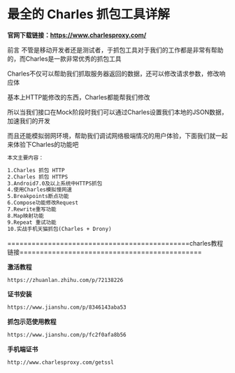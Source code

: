 # 最全的 Charles 抓包工具详解

**官网下载链接：https://www.charlesproxy.com/**

前言
不管是移动开发者还是测试者，于抓包工具对于我们的工作都是非常有帮助的，而Charles是一款非常优秀的抓包工具

Charles不仅可以帮助我们抓取服务器返回的数据，还可以修改请求参数，修改响应体

基本上HTTP能修改的东西，Charles都能帮我们修改

所以当我们接口在Mock阶段时我们可以通过Charles设置我们本地的JSON数据，加速我们的开发

而且还能模拟弱网环境，帮助我们调试网络极端情况的用户体验，下面我们就一起来体验下Charles的功能吧

```markdown
本文主要内容：

1.Charles 抓包 HTTP
2.Charles 抓包 HTTPS
3.Android7.0及以上系统中HTTPS抓包
4.使用Charles模拟慢网速
5.Breakpoints断点功能
6.Compose功能修改Request
7.Rewrite重写功能
8.Map映射功能
9.Repeat 重试功能
10.实战手机天猫抓包(Charles + Drony)
```

=============================================charles教程链接=============================================

**激活教程**

```markdown
https://zhuanlan.zhihu.com/p/72138226
```

**证书安装**

```markdown
https://www.jianshu.com/p/8346143aba53
```

**抓包示范使用教程**

```markdown
https://www.jianshu.com/p/fc2f0afa8b56
```

**手机端证书**

```
http://www.charlesproxy.com/getssl
```













